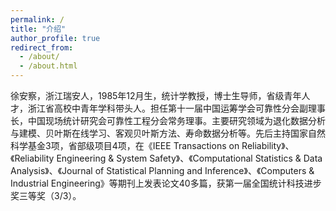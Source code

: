 ```yaml
---
permalink: /
title: "介绍"
author_profile: true
redirect_from: 
  - /about/
  - /about.html
---
```



徐安察，浙江瑞安人，1985年12月生，统计学教授，博士生导师，省级青年人才，浙江省高校中青年学科带头人。担任第十一届中国运筹学会可靠性分会副理事长，中国现场统计研究会可靠性工程分会常务理事。主要研究领域为退化数据分析与建模、贝叶斯在线学习、客观贝叶斯方法、寿命数据分析等。先后主持国家自然科学基金3项，省部级项目4项，在《IEEE Transactions on Reliability》、 《Reliability Engineering & System Safety》、《Computational Statistics & Data Analysis》、《Journal of Statistical Planning and Inference》、《Computers & Industrial Engineering》等期刊上发表论文40多篇，获第一届全国统计科技进步奖三等奖（3/3）。

